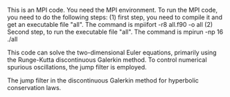 This is an MPI code. You need the MPI environment. 
To run the MPI code, you need to do the following steps: 
(1) first step, you need to compile it and get an executable file "all".  The command is mpiifort -r8 all.f90 -o all
(2) Second step, to run the executable file "all".  The command is mpirun -np 16 ./all 

This code can solve the two-dimensional Euler equations, primarily using the Runge-Kutta discontinuous Galerkin method. To control numerical spurious oscillations, the jump filter is employed.

The jump filter in the discontinuous Galerkin method for hyperbolic conservation laws.
